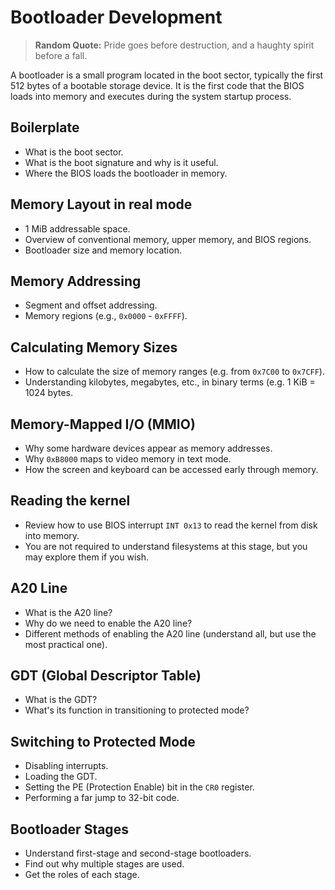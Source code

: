 # Bootloader Development

> **Random Quote:** Pride goes before destruction, and a haughty spirit before a fall.

A bootloader is a small program located in the boot sector, typically the first 512 bytes of a bootable storage device. It is the first code that the BIOS loads into memory and executes during the system startup process.

## Boilerplate

+ What is the boot sector.
+ What is the boot signature and why is it useful.
+ Where the BIOS loads the bootloader in memory.

## Memory Layout in real mode

+ 1 MiB addressable space.
+ Overview of conventional memory, upper memory, and BIOS regions.
+ Bootloader size and memory location.

## Memory Addressing

+ Segment and offset addressing.
+ Memory regions (e.g., `0x0000` - `0xFFFF`).

## Calculating Memory Sizes

+ How to calculate the size of memory ranges (e.g. from `0x7C00` to `0x7CFF`).
+ Understanding kilobytes, megabytes, etc., in binary terms (e.g. 1 KiB = 1024 bytes.

## Memory-Mapped I/O (MMIO)

+ Why some hardware devices appear as memory addresses.
+ Why `0xB8000` maps to video memory in text mode.
+ How the screen and keyboard can be accessed early through memory.

## Reading the kernel

+ Review how to use BIOS interrupt `INT 0x13` to read the kernel from disk into memory.
+ You are not required to understand filesystems at this stage, but you may explore them if you wish.

## A20 Line

+ What is the A20 line?
+ Why do we need to enable the A20 line?
+ Different methods of enabling the A20 line (understand all, but use the most practical one).

## GDT (Global Descriptor Table)

+ What is the GDT?
+ What's its function in transitioning to protected mode?

## Switching to Protected Mode

+ Disabling interrupts.
+ Loading the GDT.
+ Setting the PE (Protection Enable) bit in the `CR0` register.
+ Performing a far jump to 32-bit code.

## Bootloader Stages

+ Understand first-stage and second-stage bootloaders.
+ Find out why multiple stages are used.
+ Get the roles of each stage.

